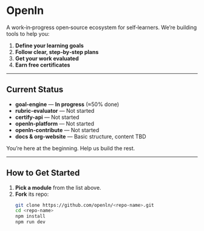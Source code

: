 # Openln

A work‑in‑progress open‑source ecosystem for self‑learners. We’re building tools to help you:

1. **Define your learning goals**  
2. **Follow clear, step‑by‑step plans**  
3. **Get your work evaluated**  
4. **Earn free certificates**  

---

## Current Status

- **goal-engine** — **In progress** (≈50% done)  
- **rubric-evaluator** — Not started  
- **certify-api** — Not started  
- **openln-platform** — Not started  
- **openln-contribute** — Not started  
- **docs & org-website** — Basic structure, content TBD  

You’re here at the beginning. Help us build the rest.

---

## How to Get Started

1. **Pick a module** from the list above.  
2. **Fork** its repo:  
   ```bash
   git clone https://github.com/openln/<repo-name>.git
   cd <repo-name>
   npm install
   npm run dev
